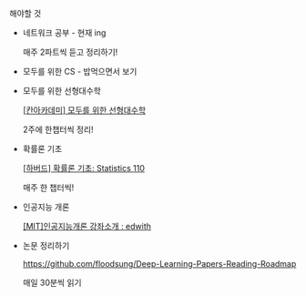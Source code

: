 

해야할 것

- 네트워크 공부 - 현재 ing
    
    매주 2파트씩 듣고 정리하기!
    

- 모두를 위한 CS - 밥먹으면서 보기

- 모두를 위한 선형대수학
    
    [[칸아카데미] 모두를 위한 선형대수학](https://www.boostcourse.org/ai151)
    
    2주에 한챕터씩 정리!
    
- 확률론 기초
    
    [[하버드] 확률론 기초: Statistics 110](https://www.boostcourse.org/ai152)
    
    매주 한 챕터씩!
    
- 인공지능 개론
    
    [[MIT]인공지능개론 강좌소개 : edwith](https://www.edwith.org/mitai)
    

- 논문 정리하기
    
    https://github.com/floodsung/Deep-Learning-Papers-Reading-Roadmap
    
    매일 30분씩 읽기
